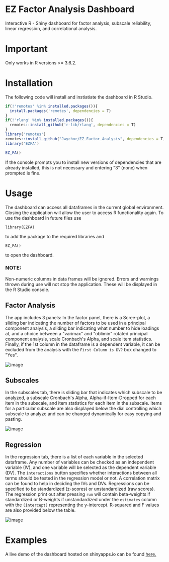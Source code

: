 # EZ Factor Analysis Dashboard
Interactive R - Shiny dashboard for factor analysis, subscale reliability, linear regression, and correlational analysis.

# Important
Only works in R versions >= 3.6.2.

# Installation
The following code will install and instiatiate the dashboard in R Studio. 
```R
if(!'remotes' %in% installed.packages()){
  install.packages('remotes', dependencies = T)
}
if(!'rlang' %in% installed.packages()){
  remotes::install_github('r-lib/rlang', dependencies = T)
}
library('remotes')
remotes::install_github("Jwychor/EZ_Factor_Analysis", dependencies = T, update = "ask")
library('EZFA')

EZ_FA()
```
If the console prompts you to install new versions of dependencies that are already installed, this is not necessary and entering "3" (none) when prompted is fine.

# Usage
The dashboard can access all dataframes in the current global environment. Closing the application will allow the user to access R functionality again. To use the dashboard in future files use 
```
library(EZFA)

``` 
to add the package to the required libraries and
```
EZ_FA()
````
to open the dashboard.

### NOTE: 
Non-numeric columns in data frames will be ignored. Errors and warnings thrown during use will not stop the application. These will be displayed in the R Studio console.

## Factor Analysis
The app includes 3 panels: In the factor panel, there is a Scree-plot, a sliding bar indicating the number of factors to be used in a principal component analysis, a sliding bar indicating what number to hide loadings at, and a choice between a "varimax" and "oblimin" rotated principal component analysis, scale Cronbach's Alpha, and scale item statistics. Finally, if the 1st column in the dataframe is a dependent variable, it can be excluded from the analysis with the ```First Column is DV?``` box changed to "Yes".

![image](https://github.com/Jwychor/EZ_Factor_Analysis/blob/master/Images/EZ_FA%20Page%201.JPG)

## Subscales
In the subscales tab, there is sliding bar that indicates which subscale to be analyzed, a subscale Cronbach's Alpha, Alpha-if-Item-Dropped for each item in the subscale, and item statistics for each item in the subscale. Items for a particular subscale are also displayed below the dial controlling which subscale to analyze and can be changed dynamically for easy copying and pasting.

![image](https://github.com/Jwychor/EZ_Factor_Analysis/blob/master/Images/EZ_FA%20Page%202.JPG)

## Regression
In the regression tab, there is a list of each variable in the selected dataframe. Any number of variables can be checked as an independent variable (IV), and one variable will be selected as the dependent variable (DV). The ```interactions``` button specifies whether interactions between all terms should be tested in the regression model or not. A correlation matrix can be found to help in deciding the IVs and DVs. Regressions can be specified to be standardized (z-scores) or unstandardized (raw scores). The regression print out after pressing ```run``` will contain beta-weights if standardized or B-weights if unstandardized under the ```estimates``` column with the ```(intercept)``` representing the y-intercept. R-squared and F values are also provided below the table.

![image](https://github.com/Jwychor/EZ_Factor_Analysis/blob/master/Images/EZ_FA%20Page%203.JPG)

# Examples
A live demo of the dashboard hosted on shinyapps.io can be found [here.](https://jwychor.shinyapps.io/EZ_FA_Demo/)
